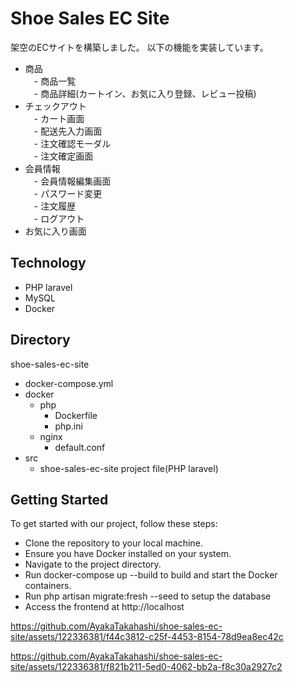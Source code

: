 # Shoe Sales EC Site
架空のECサイトを構築しました。
以下の機能を実装しています。

- 商品  
　- 商品一覧  
　- 商品詳細(カートイン、お気に入り登録、レビュー投稿)  
- チェックアウト  
　- カート画面  
　- 配送先入力画面  
　- 注文確認モーダル  
　- 注文確定画面  
- 会員情報  
　- 会員情報編集画面  
　- パスワード変更  
　- 注文履歴  
　- ログアウト  
- お気に入り画面  

## Technology
- PHP laravel
- MySQL
- Docker

## Directory
shoe-sales-ec-site
- docker-compose.yml
- docker
  - php
    - Dockerfile
    - php.ini
  - nginx
    - default.conf
- src
  - shoe-sales-ec-site project file(PHP laravel)

## Getting Started
To get started with our project, follow these steps:

- Clone the repository to your local machine.
- Ensure you have Docker installed on your system.
- Navigate to the project directory.
- Run docker-compose up --build to build and start the Docker containers.
- Run php artisan migrate:fresh --seed to setup the database
- Access the frontend at http://localhost

https://github.com/AyakaTakahashi/shoe-sales-ec-site/assets/122336381/f44c3812-c25f-4453-8154-78d9ea8ec42c

https://github.com/AyakaTakahashi/shoe-sales-ec-site/assets/122336381/f821b211-5ed0-4062-bb2a-f8c30a2927c2


